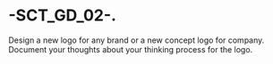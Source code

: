 # -SCT_GD_02-.
Design a new logo for any brand or a new concept logo for company. Document your thoughts about your thinking process for the logo.
